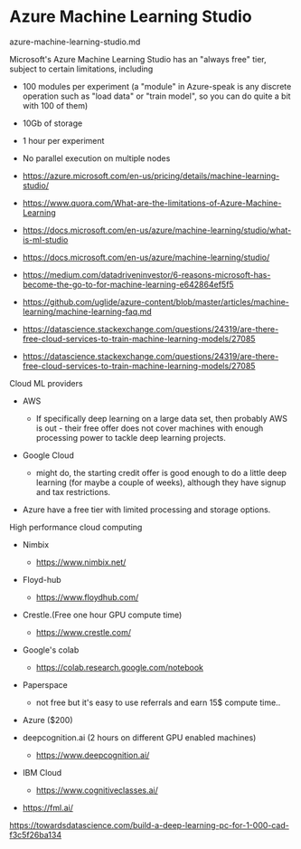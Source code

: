 # Azure Machine Learning Studio

azure-machine-learning-studio.md

Microsoft's Azure Machine Learning Studio has an "always free" tier, subject to certain limitations, including

*   100 modules per experiment (a "module" in Azure-speak is any discrete operation such as "load data" or "train model", so you can do quite a bit with 100 of them)

*   10Gb of storage

*   1 hour per experiment

*   No parallel execution on multiple nodes


*   https://azure.microsoft.com/en-us/pricing/details/machine-learning-studio/

*   https://www.quora.com/What-are-the-limitations-of-Azure-Machine-Learning

*   https://docs.microsoft.com/en-us/azure/machine-learning/studio/what-is-ml-studio

*   https://docs.microsoft.com/en-us/azure/machine-learning/studio/

*   https://medium.com/datadriveninvestor/6-reasons-microsoft-has-become-the-go-to-for-machine-learning-e642864ef5f5

*   https://github.com/uglide/azure-content/blob/master/articles/machine-learning/machine-learning-faq.md

*   https://datascience.stackexchange.com/questions/24319/are-there-free-cloud-services-to-train-machine-learning-models/27085

*   https://datascience.stackexchange.com/questions/24319/are-there-free-cloud-services-to-train-machine-learning-models/27085


Cloud ML providers

*   AWS

    *   If specifically deep learning on a large data set, then probably AWS is out - their free offer
        does not cover machines with enough processing power to tackle deep learning projects.

*   Google Cloud

    *   might do, the starting credit offer is good enough to do a little deep learning (for maybe a couple
        of weeks), although they have signup and tax restrictions.

*   Azure have a free tier with limited processing and storage options.


High performance cloud computing


*   Nimbix

    *   https://www.nimbix.net/

*   Floyd-hub

    *   https://www.floydhub.com/

*   Crestle.(Free one hour GPU compute time)

    *   https://www.crestle.com/

*   Google's colab

    *   https://colab.research.google.com/notebook

*   Paperspace

    *   not free but it's easy to use referrals and earn 15$ compute time..

*   Azure ($200)

*   deepcognition.ai (2 hours on different GPU enabled machines)

    *   https://www.deepcognition.ai/

*   IBM Cloud

    *   https://www.cognitiveclasses.ai/

*   https://fml.ai/





https://towardsdatascience.com/build-a-deep-learning-pc-for-1-000-cad-f3c5f26ba134

